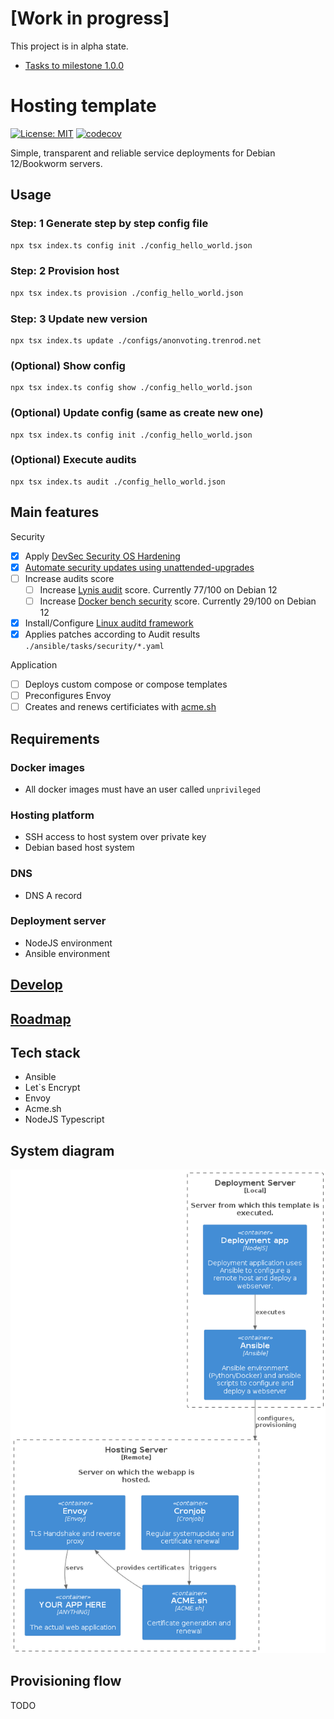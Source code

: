 # [Work in progress]

This project is in alpha state.
- [Tasks to milestone 1.0.0](https://github.com/Trenrod/HostingTemplate/milestone/1)

# Hosting template

[![License: MIT](https://cdn.prod.website-files.com/5e0f1144930a8bc8aace526c/65dd9eb5aaca434fac4f1c34_License-MIT-blue.svg)](/LICENSE)
[![codecov](https://codecov.io/github/Trenrod/HostingTemplate/graph/badge.svg?token=RPN5KMKI2V)](https://codecov.io/github/Trenrod/HostingTemplate)

Simple, transparent and reliable service deployments for Debian 12/Bookworm servers.

## Usage

### Step: 1 Generate step by step config file
```sh
npx tsx index.ts config init ./config_hello_world.json
```

### Step: 2 Provision host
```sh
npx tsx index.ts provision ./config_hello_world.json
```

### Step: 3 Update new version
```shell
npx tsx index.ts update ./configs/anonvoting.trenrod.net
```

### (Optional) Show config
```shell
npx tsx index.ts config show ./config_hello_world.json
```

### (Optional) Update config (same as create new one)
```shell
npx tsx index.ts config init ./config_hello_world.json
```

### (Optional) Execute audits
```shell
npx tsx index.ts audit ./config_hello_world.json
```


## Main features

Security
- [x] Apply [DevSec Security OS Hardening](https://github.com/dev-sec/ansible-collection-hardening)
- [x] [Automate security updates using unattended-upgrades](https://galaxy.ansible.com/ui/repo/published/hifis/toolkit/content/role/unattended_upgrades/)
- [ ] Increase audits score
	- [ ] Increase [Lynis audit](https://cisofy.com/lynis/#introduction) score. Currently 77/100 on Debian 12
	- [ ] Increase [Docker bench security](https://github.com/docker/docker-bench-security) score. Currently 29/100 on Debian 12
- [x] Install/Configure [Linux auditd framework](https://linux.die.net/man/8/auditd)
- [x] Applies patches according to Audit results `./ansible/tasks/security/*.yaml`

Application
- [ ] Deploys custom compose or compose templates
- [ ] Preconfigures Envoy
- [ ] Creates and renews certificiates with [acme.sh](https://github.com/acmesh-official/acme.sh)

## Requirements

### Docker images
- All docker images must have an user called `unprivileged`

### Hosting platform
- SSH access to host system over private key
- Debian based host system

### DNS
- DNS A record

### Deployment server
- NodeJS environment
- Ansible environment

## [Develop](docs/Develop.md)

## [Roadmap](docs/Roadmap.md)

## Tech stack

- Ansible
- Let`s Encrypt
- Envoy
- Acme.sh
- NodeJS Typescript

## System diagram

![alt text](<docs/Hosting template systemdiagram.png>)

## Provisioning flow

TODO
